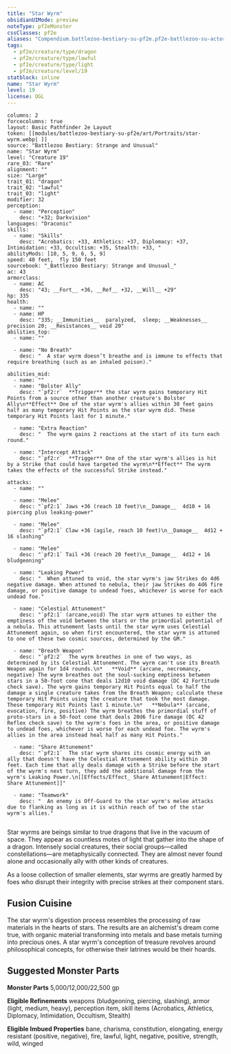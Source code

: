 ```yaml
---
title: "Star Wyrm"
obsidianUIMode: preview
noteType: pf2eMonster
cssClasses: pf2e
aliases: "Compendium.battlezoo-bestiary-su-pf2e.pf2e-battlezoo-su-actors.Actor.DLDm8OdNrwLXf8Bs" 
tags:
  - pf2e/creature/type/dragon
  - pf2e/creature/type/lawful
  - pf2e/creature/type/light
  - pf2e/creature/level/19
statblock: inline
name: "Star Wyrm"
level: 19
license: OGL
---
```


```statblock
columns: 2
forcecolumns: true
layout: Basic Pathfinder 2e Layout
token: [[modules/battlezoo-bestiary-su-pf2e/art/Portraits/star-wyrm.webp| ]]
source: "Battlezoo Bestiary: Strange and Unusual"
name: "Star Wyrm"
level: "Creature 19"
rare_03: "Rare"
alignment: ""
size: "Large"
trait_01: "dragon"
trait_02: "lawful"
trait_03: "light"
modifier: 32
perception:
  - name: "Perception"
    desc: "+32; Darkvision"
languages: "Draconic"
skills:
  - name: "Skills"
    desc: "Acrobatics: +33, Athletics: +37, Diplomacy: +37, Intimidation: +33, Occultism: +35, Stealth: +33, "
abilityMods: [10, 5, 9, 6, 5, 9]
speed: 40 feet,  fly 150 feet
sourcebook: "_Battlezoo Bestiary: Strange and Unusual_"
ac: 43
armorclass:
  - name: AC
    desc: "43; __Fort__ +36, __Ref__ +32, __Will__ +29"
hp: 335
health:
  - name: ""
  - name: HP
    desc: "335; __Immunities__  paralyzed,  sleep; __Weaknesses__ precision 20; __Resistances__ void 20"
abilities_top:
  - name: ""

  - name: "No Breath"
    desc: "  A star wyrm doesn’t breathe and is immune to effects that require breathing (such as an inhaled poison)."

abilities_mid:
  - name: ""
  - name: "Bolster Ally"
    desc: "`pf2:r`  **Trigger** the star wyrm gains temporary Hit Points from a source other than another creature's Bolster Ally\n**Effect** One of the star wyrm's allies within 30 feet gains half as many temporary Hit Points as the star wyrm did. These temporary Hit Points last for 1 minute."

  - name: "Extra Reaction"
    desc: "  The wyrm gains 2 reactions at the start of its turn each round."

  - name: "Intercept Attack"
    desc: "`pf2:r`  **Trigger** One of the star wyrm's allies is hit by a Strike that could have targeted the wyrm\n**Effect** The wyrm takes the effects of the successful Strike instead."

attacks:
  - name: ""

  - name: "Melee"
    desc: "`pf2:1` Jaws +36 (reach 10 feet)\n__Damage__  4d10 + 16 piercing plus leaking-power"

  - name: "Melee"
    desc: "`pf2:1` Claw +36 (agile, reach 10 feet)\n__Damage__  4d12 + 16 slashing"

  - name: "Melee"
    desc: "`pf2:1` Tail +36 (reach 20 feet)\n__Damage__  4d12 + 16 bludgeoning"

  - name: "Leaking Power"
    desc: "  When attuned to void, the star wyrm's jaw Strikes do 4d6 negative damage. When attuned to nebula, their jaw Strikes do 4d6 fire damage, or positive damage to undead foes, whichever is worse for each undead foe."

  - name: "Celestial Attunement"
    desc: "`pf2:1` (arcane,void) The star wyrm attunes to either the emptiness of the void between the stars or the primordial potential of a nebula. This attunement lasts until the star wyrm uses Celestial Attunement again, so when first encountered, the star wyrm is attuned to one of these two cosmic sources, determined by the GM."

  - name: "Breath Weapon"
    desc: "`pf2:2`  The wyrm breathes in one of two ways, as determined by its Celestial Attunement. The wyrm can't use its Breath Weapon again for 1d4 rounds.\n*   **Void** (arcane, necromancy, negative) The wyrm breathes out the soul-sucking emptiness between stars in a 50-foot cone that deals 12d10 void damage (DC 42 Fortitude check save). The wyrm gains temporary Hit Points equal to half the damage a single creature takes from the Breath Weapon; calculate these temporary Hit Points using the creature that took the most damage. These temporary Hit Points last 1 minute.\n*   **Nebula** (arcane, evocation, fire, positive) The wyrm breathes the primordial stuff of proto-stars in a 50-foot cone that deals 20d6 fire damage (DC 42 Reflex check save) to the wyrm's foes in the area, or positive damage to undead foes, whichever is worse for each undead foe. The wyrm's allies in the area instead heal half as many Hit Points."

  - name: "Share Attunement"
    desc: "`pf2:1`  The star wyrm shares its cosmic energy with an ally that doesn't have the Celestial Attunement ability within 30 feet. Each time that ally deals damage with a Strike before the start of the wyrm's next turn, they add the additional damage from the wyrm's Leaking Power.\n[[Effects/Effect_ Share Attunement|Effect: Share Attunement]]"

  - name: "Teamwork"
    desc: "  An enemy is Off-Guard to the star wyrm's melee attacks due to flanking as long as it is within reach of two of the star wyrm's allies."
 
```



Star wyrms are beings similar to true dragons that live in the vacuum of space. They appear as countless motes of light that gather into the shape of a dragon. Intensely social creatures, their social groups—called constellations—are metaphysically connected. They are almost never found alone and occasionally ally with other kinds of creatures.

As a loose collection of smaller elements, star wyrms are greatly harmed by foes who disrupt their integrity with precise strikes at their component stars.

## Fusion Cuisine

The star wyrm's digestion process resembles the processing of raw materials in the hearts of stars. The results are an alchemist's dream come true, with organic material transforming into metals and base metals turning into precious ones. A star wyrm's conception of treasure revolves around philosophical concepts, for otherwise their latrines would be their hoards.

## Suggested Monster Parts

**Monster Parts** 5,000/12,000/22,500 gp

**Eligible Refinements** weapons (bludgeoning, piercing, slashing), armor (light, medium, heavy), perception item, skill items (Acrobatics, Athletics, Diplomacy, Intimidation, Occultism, Stealth)

**Eligible Imbued Properties** bane, charisma, constitution, elongating, energy resistant (positive, negative), fire, lawful, light, negative, positive, strength, wild, winged

